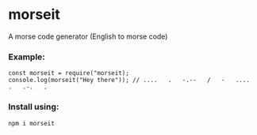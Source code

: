 # morseit
A morse code generator (English to morse code)

### Example:
```
const morseit = require("morseit);
console.log(morseit("Hey there")); // ....   .   -.--   /   -   ....   .   .-.   .
```

### Install using:
```
npm i morseit
```